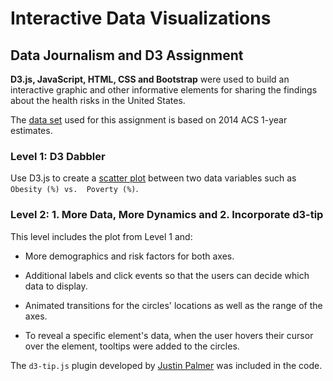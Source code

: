 # Interactive Data Visualizations

## Data Journalism and D3 Assignment

__D3.js, JavaScript, HTML, CSS and Bootstrap__ were used to build an interactive 
graphic and other informative elements for sharing the findings about the health 
risks in the United States.

The [data set](dataviz/data/data.csv) used for this assignment is based on 
2014 ACS 1-year estimates.

### Level 1: D3 Dabbler

Use D3.js to create a [scatter plot](dataviz/js/app.js) between two data variables such as `Obesity (%) vs. 
Poverty (%)`.

### Level 2: 1. More Data, More Dynamics and 2. Incorporate d3-tip

This level includes the plot from Level 1 and:

  - More demographics and risk factors for both axes.

  - Additional labels and click events so that the users can decide which data to display.

  - Animated transitions for the circles' locations as well as the range of the axes. 
  
  - To reveal a specific element's data, when the user hovers their cursor over the element, tooltips were 
added to the circles. 

  The `d3-tip.js` plugin developed by [Justin Palmer](https://github.com/Caged) was included in the code.

